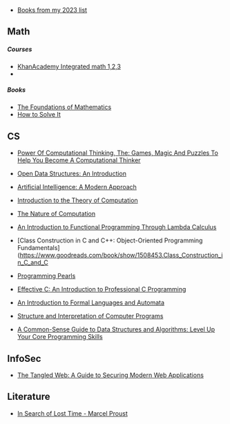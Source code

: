 * [Books from my 2023 list](http://jackwatt.com/2023reading)

## Math

##### Courses

* [KhanAcademy Integrated math 1,2,3](https://www.khanacademy.org/math/math1)
* []()

##### Books

* [The Foundations of Mathematics](https://www.amazon.com/gp/product/019870643X)
* [How to Solve It](https://www.amazon.com/How-Solve-Mathematical-Princeton-Science/dp/069116407X)

## CS

* [Power Of Computational Thinking, The: Games, Magic And Puzzles To Help You Become A Computational Thinker](https://www.goodreads.com/book/show/32021854-power-of-computational-thinking-the)

* [Open Data Structures: An Introduction](https://www.goodreads.com/book/show/17742320-open-data-structures)

* [Artificial Intelligence: A Modern Approach](https://www.goodreads.com/book/show/28253438-artificial-intelligence)

* [Introduction to the Theory of Computation](https://www.goodreads.com/book/show/400716.Introduction_to_the_Theory_of_Computation)

* [The Nature of Computation](https://www.goodreads.com/book/show/3043127-the-nature-of-computation)

* [An Introduction to Functional Programming Through Lambda Calculus](https://www.goodreads.com/book/show/12169041-an-introduction-to-functional-programming-through-lambda-calculus)

* [Class Construction in C and C++: Object-Oriented Programming Fundamentals](https://www.goodreads.com/book/show/1508453.Class_Construction_in_C_and_C

* [Programming Pearls](https://www.goodreads.com/book/show/52084.Programming_Pearls)

* [Effective C: An Introduction to Professional C Programming](https://www.goodreads.com/book/show/52658227-effective-c)

* [An Introduction to Formal Languages and Automata](https://www.goodreads.com/book/show/83940.An_Introduction_to_Formal_Languages_and_Automata)

* [Structure and Interpretation of Computer Programs](https://www.goodreads.com/book/show/777411.Structure_and_Interpretation_of_Computer_Programs)

* [A Common-Sense Guide to Data Structures and Algorithms: Level Up Your Core Programming Skills](https://www.goodreads.com/book/show/48764406-a-common-sense-guide-to-data-structures-and-algorithms)

## InfoSec

* [The Tangled Web: A Guide to Securing Modern Web Applications](https://www.goodreads.com/book/show/11553604-the-tangled-web)

## Literature

* [In Search of Lost Time - Marcel Proust]()

